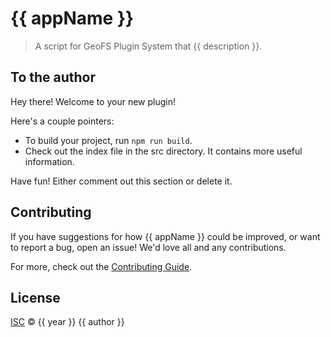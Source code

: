 # {{ appName }}

> A script for GeoFS Plugin System that {{ description }}.

## To the author

Hey there! Welcome to your new plugin!

Here's a couple pointers:

- To build your project, run `npm run build`.
- Check out the index file in the src directory. It contains more useful information.

Have fun! Either comment out this section or delete it.

## Contributing

If you have suggestions for how {{ appName }} could be improved, or want to report a bug, open an issue! We'd love all and any contributions.

For more, check out the [Contributing Guide](CONTRIBUTING.md).

## License

[ISC](LICENSE) © {{ year }} {{ author }}
